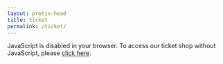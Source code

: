 ```yaml
---
layout: pretix-head
title: ticket
permalink: /ticket/
---
```


<div class="pretix-widget-compat" event="https://ticket.umemoto.org/20250329/" single-item-select="button"></div>
<noscript>
   <div class="pretix-widget">
        <div class="pretix-widget-info-message">
                JavaScript is disabled in your browser. To access our ticket shop without JavaScript, please <a target="_blank" rel="noopener" href="https://ticket.umemoto.org/20250329/">click here</a>.
                </div>
    </div>
</noscript>
